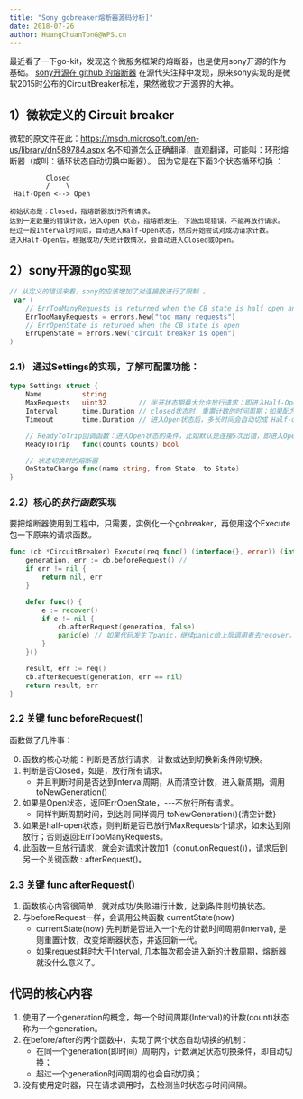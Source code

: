 ```yaml
---
title: "Sony gobreaker熔断器源码分析]"
date: 2018-07-26
author: HuangChuanTonG@WPS.cn
---
```


最近看了一下go-kit，发现这个微服务框架的熔断器，也是使用sony开源的作为基础。
[sony开源在 github 的熔断器](https://github.com/sony/gobreaker)
在源代头注释中发现，原来sony实现的是微软2015时公布的CircuitBreaker标准，果然微软才开源界的大神。


## 1）微软定义的 Circuit breaker

微软的原文件在此：https://msdn.microsoft.com/en-us/library/dn589784.aspx
名不知道怎么正确翻译，直观翻译，可能叫：环形熔断器（或叫：循环状态自动切换中断器）。
因为它是在下面3个状态循环切换  ：
```
         Closed 
         /    \
 Half-Open <--> Open

初始状态是：Closed，指熔断器放行所有请求。
达到一定数量的错误计数，进入Open 状态，指熔断发生，下游出现错误，不能再放行请求。
经过一段Interval时间后，自动进入Half-Open状态，然后开始尝试对成功请求计数。
进入Half-Open后，根据成功/失败计数情况，会自动进入Closed或Open。

```
## 2）sony开源的go实现
```go
// 从定义的错误来看，sony的应该增加了对连接数进行了限制 。
 var (
	// ErrTooManyRequests is returned when the CB state is half open and the requests count is over the cb maxRequests
	ErrTooManyRequests = errors.New("too many requests")
	// ErrOpenState is returned when the CB state is open
	ErrOpenState = errors.New("circuit breaker is open")
)
```
### 2.1） 通过Settings的实现，了解可配置功能：
```go
type Settings struct {
	Name          string
	MaxRequests   uint32        // 半开状态期最大允许放行请求：即进入Half-Open状态时，一个时间周期内允许最大同时请求数（如果还达不到切回closed状态条件，则不能再放行请求）。
	Interval      time.Duration // closed状态时，重置计数的时间周期；如果配为0，切入Open后永不切回Closed--有点暴力。
	Timeout       time.Duration // 进入Open状态后，多长时间会自动切成 Half-open，默认60s，不能配为0。

    // ReadyToTrip回调函数：进入Open状态的条件，比如默认是连接5次出错，即进入Open状态，即可对熔断条件进行配置。在fail计数发生后，回调一次。
	ReadyToTrip   func(counts Counts) bool 

	// 状态切换时的熔断器
	OnStateChange func(name string, from State, to State)
}
```
### 2.2）核心的*执行函数*实现

要把熔断器使用到工程中，只需要，实例化一个gobreaker，再使用这个Execute包一下原来的请求函数。
```go
func (cb *CircuitBreaker) Execute(req func() (interface{}, error)) (interface{}, error) {
	generation, err := cb.beforeRequest() // 
	if err != nil {
		return nil, err
	}

	defer func() {
		e := recover()
		if e != nil {
			cb.afterRequest(generation, false)
			panic(e) // 如果代码发生了panic，继续panic给上层调用者去recover。
		}
	}()

	result, err := req()
	cb.afterRequest(generation, err == nil)
	return result, err
}
```

### 2.2 关键  func beforeRequest()

函数做了几件事：

 0. 函数的核心功能：判断是否放行请求，计数或达到切换新条件刚切换。
 1. 判断是否Closed，如是，放行所有请求。
	 - 并且判断时间是否达到Interval周期，从而清空计数，进入新周期，调用toNewGeneration()	 
 2. 如果是Open状态，返回ErrOpenState，---不放行所有请求。
	- 同样判断周期时间，到达则 同样调用 toNewGeneration(){清空计数}	
 3. 如果是half-open状态，则判断是否已放行MaxRequests个请求，如未达到刚放行；否则返回:ErrTooManyRequests。
 4. 此函数一旦放行请求，就会对请求计数加1（conut.onRequest())，请求后到另一个关键函数 : afterRequest()。

### 2.3 关键  func afterRequest()
 1. 函数核心内容很简单，就对成功/失败进行计数，达到条件则切换状态。
 2. 与beforeRequest一样，会调用公共函数 currentState(now) 
	 - currentState(now) 先判断是否进入一个先的计数时间周期(Interval), 是则重置计数，改变熔断器状态，并返回新一代。
	 - 如果request耗时大于Interval, 几本每次都会进入新的计数周期，熔断器就没什么意义了。

## 代码的核心内容

 1. 使用了一个generation的概念，每一个时间周期(Interval)的计数(count)状态称为一个generation。
 2. 在before/after的两个函数中，实现了两个状态自动切换的机制：
	 - 在同一个generation(即时间）周期内，计数满足状态切换条件，即自动切换；
	 - 超过一个generation时间周期的也会自动切换；
 3. 没有使用定时器，只在请求调用时，去检测当时状态与时间间隔。
 
 
